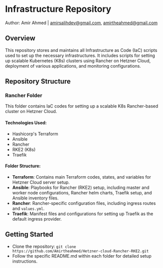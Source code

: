 # Infrastructure Repository
Author: Amir Ahmed | amirsalihdev@gmail.com, amirtheahmed@gmail.com
## Overview
This repository stores and maintains all Infrastructure as Code (IaC) scripts used to set up the necessary infrastructures. It includes scripts for setting up scalable Kubernetes (K8s) clusters using Rancher on Hetzner Cloud, deployment of various applications, and monitoring configurations.

## Repository Structure

### Rancher Folder
This folder contains IaC codes for setting up a scalable K8s Rancher-based cluster on Hetzner Cloud.

#### Technologies Used:
- Hashicorp's Terraform
- Ansible
- Rancher
- RKE2 (K8s)
- Traefik

#### Folder Structure:
- **Terraform**: Contains main Terraform codes, states, and variables for Hetzner Cloud server setup.
- **Ansible**: Playbooks for Rancher (RKE2) setup, including master and worker node configurations, Rancher helm charts, Traefik setup, and Ansible inventory files.
- **Rancher**: Rancher-specific configuration files, including ingress routes and `values.yml`.
- **Traefik**: Manifest files and configurations for setting up Traefik as the default ingress provider.

## Getting Started
- Clone the repository: `git clone https://github.com/Amirtheahmed/Hetzner-cloud-Rancher-RKE2.git`
- Follow the specific README.md within each folder for detailed setup instructions.